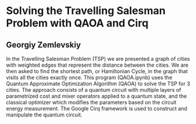 # Solving the Travelling Salesman Problem with QAOA and Cirq
## Georgiy Zemlevskiy
In the Travelling Salesman Problem (TSP) we are presented a graph of cities with weighted edges that represent the distance between the cities. We are then asked to find the shortest path, or Hamiltonian Cycle, in the graph that visits all the cities exactly once. This program (QAOA.ipynb) uses the Quantum Approximate Optimization Algorithm (QAOA) to solve the TSP for 3 cities. The approach consists of a quantum circuit with multiple layers of parametrized cost and mixer operators applied to a quantum state, and the classical optimizer which modifies the parameters based on the circuit energy measurement. The Google Cirq framework is used to construct and manipulate the quantum circuit.
